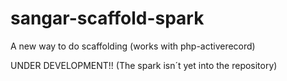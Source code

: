 sangar-scaffold-spark
=====================

A new way to do scaffolding (works with php-activerecord)

UNDER DEVELOPMENT!! (The spark isn´t yet into the repository)